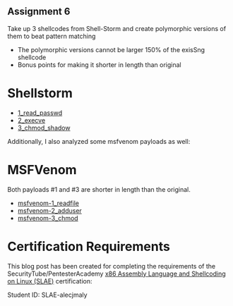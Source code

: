 ## Assignment 6
Take up 3 shellcodes from Shell-Storm and create polymorphic versions of them to beat pattern matching

- The polymorphic versions cannot be larger 
150% of the exisSng shellcode
- Bonus points for making it shorter in length 
than original



# Shellstorm
- [1_read_passwd](./1_read_passwd.md)
- [2_execve](./2_execve.md)
- [3_chmod_shadow](./3_chmod_shadow.md)


Additionally, I also analyzed some msfvenom payloads as well:

# MSFVenom

Both payloads #1 and #3 are shorter in length than the original.

- [msfvenom-1_readfile](./msfvenom-1_readfile.md)
- [msfvenom-2_adduser](./msfvenom-2_adduser.md)
- [msfvenom-3_chmod](./msfvenom-3_chmod.md)



# Certification Requirements

This blog post has been created for completing the requirements of the SecurityTube/PentesterAcademy [x86 Assembly Language and Shellcoding on Linux (SLAE)](https://www.pentesteracademy.com/course?id=3) certification:

Student ID: SLAE-alecjmaly



